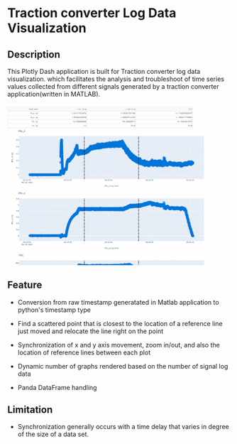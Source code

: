 # **Traction converter Log Data Visualization**

## Description

  This Plotly Dash application is built for Traction converter log data visualization. 
 which facilitates the analysis and troubleshoot of time series values collected 
 from different signals generated by a traction converter application(written in MATLAB). 
 
![Image of Data Visualization Demo](Screenshots/DataVisualizationDemo.gif)

## Feature

-  Conversion from raw timestamp generatated in Matlab application to python's timestamp type

-  Find a scattered point that is closest to the location of a reference line just moved and relocate the line right on the point 

-  Synchronization of x and y axis movement, zoom in/out, and also the location of reference lines between each plot

-  Dynamic number of graphs rendered based on the number of signal log data

-  Panda DataFrame handling

## Limitation

 - Synchronization generally occurs with a time delay that varies in degree of the size of
a data set. 
   
